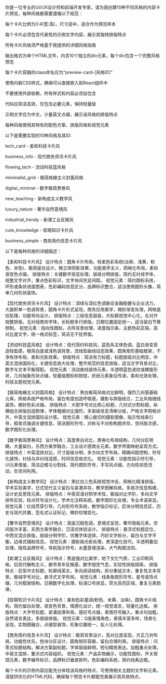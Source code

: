 你是一位专业的UI/UX设计师和前端开发专家，请为我创建10种不同风格的内容卡片预览，每种风格都需要遵循以下规范：

每个卡片比例为3:4(宽:高)，尺寸适中，适合作为预览样本

每个卡片必须包含代表性的示例文字内容，展示其独特排版特点

所有卡片风格须严格基于我提供的详细风格指南

输出格式为单个HTML文件，内含10个独立的div元素，每个div包含一个完整风格预览

每个卡片容器的class命名应为"preview-card-[风格ID]"

使用内联CSS样式，确保可以直接嵌入到React组件中

不要使用外部依赖，所有样式和内容必须自包含

代码应简洁高效，仅包含必要元素，保持轻量级

示例文字应为中文，少量英文点缀，展示该风格的排版特点

每种风格使用其特有的配色方案、排版风格和视觉元素

以下是需要实现的10种风格及其ID:

tech_card - 柔和科技卡片风

business_info - 现代商务资讯卡片风

flowing_tech - 流动科技蓝风格

minimalist_grid - 极简格栅主义封面风格

digital_minimal - 数字极简票券风

new_teaching - 新构成主义教学风

luxury_nature - 奢华自然意境风

industrial_trendy - 新潮工业反叛风

cute_knowledge - 软萌知识卡片风

business_simple - 商务简约信息卡片风

以下是每种风格的详细描述：

【柔和科技卡片风】
设计特点：圆角卡片布局，轻柔色彩系统(淡紫、浅黄、粉色、米色)，极简留白设计，微立体阴影效果，功能美学主义，网格化布局，柔和渐变色点缀。
排版特点：关键数字突显处理，层级分明排版，简约无衬线字体，规整文字对齐，重点色彩标识，文字块间充足间距。
视觉元素：简约图标系统，环形或条状进度图表，色彩编码信息区分，品牌标识整合，适当使用圆形头像，简单几何形状装饰。

【现代商务资讯卡片风】
设计特点：深绿与深红色调象征金融稳健与企业活力，大面积单一色调背景，圆角卡片形式呈现，商务应用美学，微妙渐变处理，网格底纹肌理，功能导向设计。
排版特点：三级信息层级，大标题视觉中心化，左对齐规整排版，无衬线商务字体，长标题多行排版，日期位置固定统一，适当留白节奏控制。
视觉元素：指向性图标，点阵背景纹理，进度指示条，主题色彩区隔，高对比度文字，统一格式标签，简洁无干扰界面。

【流动科技蓝风格】
设计特点：现代简约科技风，蓝色系主体色调，蓝白渐变营造轻盈感，极简白底或浅色调背景，流线型曲线动态效果，圆角矩形基础框架，干净有序布局，柔和光影效果。
排版特点：简洁有力标题，标题层级对比明显，中英文混排国际化，关键信息放大处理，整齐规范的信息排版，适当文字背景对比，数字与文本平衡搭配。
视觉元素：流动曲线装饰元素，半透明蓝色波纹或螺旋形状，几何抽象形状点缀，轻量级图标和按钮，折纸元素象征传递，柔和光效处理，科技主题视觉元素。

【极简格栅主义封面风格】
设计特点：黑白极简风格对比鲜明，强烈几何感基础元素，网格系统严格布局，留白有度创造呼吸感，摄影与排版结合，工业风格细线装饰，微妙色彩点缀。
排版特点：大胆字号对比核心标题，几何式分割标题，纵横组合排版创造韵律，字体粗细对比强烈，多层级信息清晰分级，严格文字网格对齐，中英文混排国际设计感。
视觉元素：精心裁切的摄影图像，指示性线条引导，框架式强调关键信息，简洁图形符号，对称与不对称构图并存，空间层次感，数字图形化处理。

【数字极简票券风】
设计特点：高度黑白对比，票券化布局结构，几何分区明确，大量留白，东西方美学融合，工业设计感商业元素，数字界面映射呈现方式。
排版特点：中英混排对比，尺寸层级分明，多方向文字布局，精确间距控制，符号化装饰，衬线与非衬线混搭，时间信息格式化。
视觉元素：功能性指示符引导，UI元素借鉴，简洁边框与分割线，简约图形符号，手写风点缀，方向性视觉流动，负空间利用。

【新构成主义教学风】
设计特点：黑红白三色系统视觉冲击，网格化精准排版，学术实验美学，日式现代主义留白与紧凑并存，教学图解风格，多层次信息构建，设计史反思性元素。
排版特点：中英双语对照学术性，极端对比字阶，多向文字排布实验，标点符号设计化，学术化注释系统，数字图形化处理，专业术语突显。
视觉元素：红线贯穿引导，几何形符号系统，教学指示标记，区块分明信息区，历史与现代并置，签名式认证标记，微妙纹理变化。

【奢华自然意境风】
设计特点：高级沉稳色调，意境式呈现，奢华隐喻元素，空间层次丰富，东西方美学融合，沉浸式体验设计。
排版特点：悬浮式标题定位，中西文混合排版，层级分明字阶，优雅字体选择，巧妙文字拆分，留白与文字平衡，边缘式辅助信息。
视觉元素：摄影级光影处理，景深虚化技巧，半透明叠加处理，隐性品牌符号，导航指示符号，水墨意境渲染，大气构图法则。

【新潮工业反叛风】
设计特点：黑底强对比美学，地下文化气质，工业印刷风格，后现代解构主义，都市青年反叛感，数字朋克气息，实验性排版探索。
排版特点：巨型中文标题，轮廓线英文，多向阅读结构，拆分重组文本，重复性文本背景，极端字号对比，悬浮式文字布局。
视觉元素：线条鱼图形符号，星号装饰点缀，几何框架结构，日期数字化处理，标语口号突显，荧光高亮区域，重复元素韵律。

【软萌知识卡片风】
设计特点：柔和色彩基调(粉色、米黄、淡紫)，圆角卡片结构，简约留白处理，渐变色背景，情感化设计，统一视觉语言，轻量化边框。
排版特点：大字号标题，紧凑段落布局，感叹号点缀，表情符号融入，重点句加粗，自然语言表达，多层级排版。
视觉元素：Q版表情角色，表情丰富多样，场景化呈现，实物图融合，点缀型装饰，形象位置统一，拟人化处理。

【商务简约信息卡片风】
设计特点：极简背景设计，高对比度呈现，方正几何布局，功能性优先，色块分区设计，圆角矩形容器，留白合理利用。
排版特点：问答式标题结构，解决方案副标题，字体层级鲜明，短句精炼表达，加粗重点处理，中英文混排，要点式内容组织。
视觉元素：产品实物展示，功能性图标，开关按钮元素，数字编号标识，品牌标识垂直排列，色彩编码系统，简约线条边框。

每个卡片的示例内容应能充分体现该风格的特点，可使用相关主题的文字和元素。请提供优化的HTML代码，确保每个预览卡片都能完美展示其风格特点。